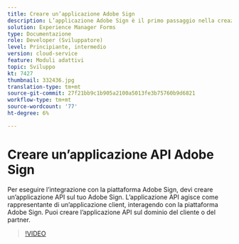 ```yaml
---
title: Creare un’applicazione Adobe Sign
description: L’applicazione Adobe Sign è il primo passaggio nella creazione dell’integrazione tra AEM Forms e Adobe Sign.
solution: Experience Manager Forms
type: Documentazione
role: Developer (Sviluppatore)
level: Principiante, intermedio
version: cloud-service
feature: Moduli adattivi
topic: Sviluppo
kt: 7427
thumbnail: 332436.jpg
translation-type: tm+mt
source-git-commit: 27f21bb9c1b905a2100a5013fe3b75760b9d6821
workflow-type: tm+mt
source-wordcount: '77'
ht-degree: 6%

---
```



# Creare un’applicazione API Adobe Sign

Per eseguire l’integrazione con la piattaforma Adobe Sign, devi creare un’applicazione API sul tuo Adobe Sign. L’applicazione API agisce come rappresentante di un’applicazione client, interagendo con la piattaforma Adobe Sign. Puoi creare l’applicazione API sul dominio del cliente o del partner.

>[!VIDEO](https://video.tv.adobe.com/v/332436?quality=12&learn=on)

